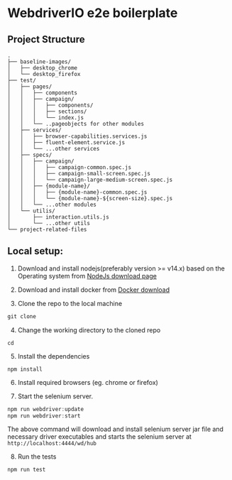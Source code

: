 # WebdriverIO e2e boilerplate

## Project Structure

```
.
├── baseline-images/
│   ├── desktop_chrome
│   └── desktop_firefox
├── test/
│   ├── pages/
│   │   ├── components
│   │   ├── campaign/
│   │   │   ├── components/
│   │   │   ├── sections/
│   │   │   └── index.js
│   │   └── ..pageobjects for other modules
│   ├── services/
│   │   ├── browser-capabilities.services.js
│   │   ├── fluent-element.service.js
│   │   └── ...other services
│   ├── specs/
│   │   ├── campaign/
│   │   │   ├── campaign-common.spec.js
│   │   │   ├── campaign-small-screen.spec.js
│   │   │   └── campaign-large-medium-screen.spec.js
│   │   ├── {module-name}/
│   │   │   ├── {module-name}-common.spec.js
│   │   │   └── {module-name}-${screen-size}.spec.js
│   │   └── ...other modules
│   └── utilis/
│       ├── interaction.utils.js
│       └── ...other utils
└── project-related-files
```

## Local setup:

1. Download and install nodejs(preferably version >= v14.x) based on the Operating system
from [NodeJs download page](https://nodejs.org/en/download/)

2. Download and install docker from [Docker download](https://docs.docker.com/desktop/)

3. Clone the repo to the local machine

```java
git clone 
```

4. Change the working directory to the cloned repo

```
cd 
```

5. Install the dependencies

```
npm install
```

6. Install required browsers (eg. chrome or firefox)

7. Start the selenium server.

```java
npm run webdriver:update
npm run webdriver:start
```

The above command will download and install selenium server jar file and necessary driver executables and starts the
selenium server at `http://localhost:4444/wd/hub`

8. Run the tests

```java
npm run test
```